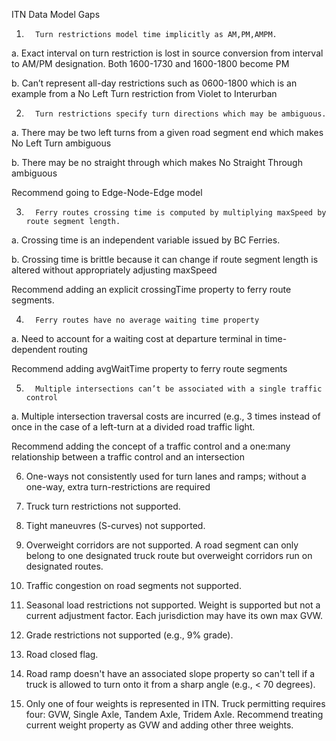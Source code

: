 ITN Data Model Gaps

1.       Turn restrictions model time implicitly as AM,PM,AMPM.

a.       Exact interval on turn restriction is lost in source conversion from interval to AM/PM designation. Both 1600-1730 and 1600-1800 become PM

b.      Can’t represent all-day restrictions such as 0600-1800 which is an example from a No Left Turn restriction from Violet to Interurban



2.       Turn restrictions specify turn directions which may be ambiguous.

a.       There may be two left turns from a given road segment end which makes No Left Turn ambiguous

b.      There may be no straight through which makes No Straight Through ambiguous



Recommend going to Edge-Node-Edge model



3.       Ferry routes crossing time is computed by multiplying maxSpeed by route segment length.

a.       Crossing time is an independent variable issued by BC Ferries.

b.      Crossing time is brittle because it can change if route segment length is altered without appropriately adjusting maxSpeed


Recommend adding an explicit crossingTime  property to ferry route segments.

4.       Ferry routes have no average waiting time property

a.       Need to account for a waiting cost at departure terminal in time-dependent routing

Recommend adding avgWaitTime property to ferry route segments



5.       Multiple intersections can’t be associated with a single traffic control

a.       Multiple intersection traversal costs are incurred (e.g., 3 times instead of once in the case of a left-turn at a divided road traffic light.



Recommend adding the concept of a traffic control and a one:many relationship between a traffic control and an intersection

6. One-ways not consistently used for turn lanes and ramps; without a one-way, extra turn-restrictions are required

7. Truck turn restrictions not supported.

8. Tight maneuvres (S-curves) not supported.

9. Overweight corridors are not supported. A road segment can only belong to one designated truck route but overweight corridors run on designated routes.

10. Traffic congestion on road segments not supported.

11. Seasonal load restrictions not supported. Weight is supported but not a current adjustment factor. Each jurisdiction may have its own max GVW.

12. Grade restrictions not supported (e.g., 9% grade).

13. Road closed flag.

14. Road ramp doesn't have an associated slope property so can't tell if a truck is allowed to turn onto it from a sharp angle (e.g., < 70 degrees).

5. Only one of four weights is represented in ITN. Truck permitting requires four: GVW, Single Axle, Tandem Axle, Tridem Axle. Recommend treating current weight  property as GVW and adding other three weights.  

